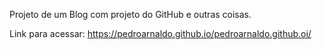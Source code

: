 Projeto de um Blog com projeto do GitHub e outras coisas.

Link para acessar: https://pedroarnaldo.github.io/pedroarnaldo.github.oi/